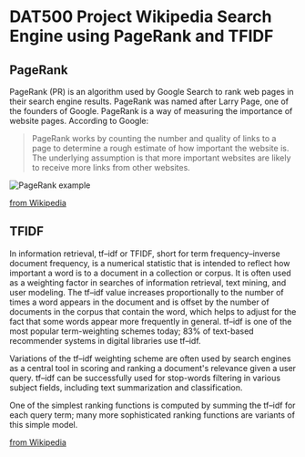 # DAT500 Project Wikipedia Search Engine using PageRank and TFIDF

## PageRank

PageRank (PR) is an algorithm used by Google Search to rank web pages in their search engine results.
PageRank was named after Larry Page, one of the founders of Google.
PageRank is a way of measuring the importance of website pages.
According to Google:

> PageRank works by counting the number and quality of links to a page to determine a rough estimate of how important the website is.
> The underlying assumption is that more important websites are likely to receive more links from other websites.

![PageRank example](PageRank-Example.jpg "PageRank Example")

[from Wikipedia](https://en.wikipedia.org/wiki/PageRank)

## TFIDF

In information retrieval, tf–idf or TFIDF, short for term frequency–inverse document frequency, is a
numerical statistic that is intended to reflect how important a word is to a document in a collection or corpus.
It is often used as a weighting factor in searches of information retrieval, text mining, and user modeling.
The tf–idf value increases proportionally to the number of times a word appears in the document and is offset by the 
number of documents in the corpus that contain the word, which helps to adjust for the fact that some words appear 
more frequently in general.
tf–idf is one of the most popular term-weighting schemes today;
83% of text-based recommender systems in digital libraries use tf–idf.

Variations of the tf–idf weighting scheme are often used by search engines as a central tool in scoring and ranking a
document's relevance given a user query.
tf–idf can be successfully used for stop-words filtering in various subject fields, including text summarization and classification.

One of the simplest ranking functions is computed by summing the tf–idf for each query term;
many more sophisticated ranking functions are variants of this simple model.

[from Wikipedia](https://en.wikipedia.org/wiki/Tf–idf)
